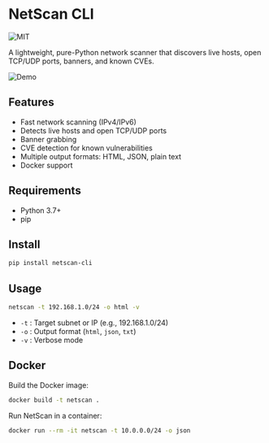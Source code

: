 # NetScan CLI

![MIT](https://img.shields.io/badge/license-MIT-green)

A lightweight, pure-Python network scanner that discovers live hosts, open TCP/UDP ports, banners, and known CVEs.

![Demo](https://images.unsplash.com/photo-1607246749107-a1b2e5e5e3e3?ixlib=rb-4.0.3&q=80&w=400)

## Features

- Fast network scanning (IPv4/IPv6)
- Detects live hosts and open TCP/UDP ports
- Banner grabbing
- CVE detection for known vulnerabilities
- Multiple output formats: HTML, JSON, plain text
- Docker support

## Requirements

- Python 3.7+
- pip

## Install

```bash
pip install netscan-cli
```

## Usage

```bash
netscan -t 192.168.1.0/24 -o html -v
```

- `-t` : Target subnet or IP (e.g., 192.168.1.0/24)
- `-o` : Output format (`html`, `json`, `txt`)
- `-v` : Verbose mode

## Docker

Build the Docker image:

```bash
docker build -t netscan .
```

Run NetScan in a container:

```bash
docker run --rm -it netscan -t 10.0.0.0/24 -o json
```